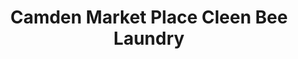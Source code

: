---
title: "Camden Market Place Cleen Bee Laundry"
url: /camden/camden-market-place-cleen-bee-laundry/
shop: Allgemein
---